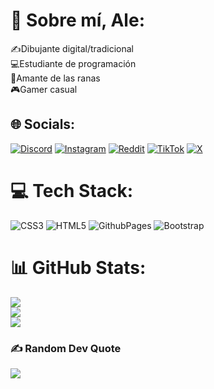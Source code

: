 # 💫 Sobre mí, Ale:
✍️Dibujante digital/tradicional<br>💻Estudiante de programación<br>🐸Amante de las ranas<br>🎮Gamer casual


## 🌐 Socials:
[![Discord](https://img.shields.io/badge/Discord-%237289DA.svg?logo=discord&logoColor=white)](https://discord.gg/alexcepcional) [![Instagram](https://img.shields.io/badge/Instagram-%23E4405F.svg?logo=Instagram&logoColor=white)](https://instagram.com/alescxisobar) [![Reddit](https://img.shields.io/badge/Reddit-%23FF4500.svg?logo=Reddit&logoColor=white)](https://reddit.com/user/alexcepcional) [![TikTok](https://img.shields.io/badge/TikTok-%23000000.svg?logo=TikTok&logoColor=white)](https://tiktok.com/@alexcepcional) [![X](https://img.shields.io/badge/X-black.svg?logo=X&logoColor=white)](https://x.com/alescxisobar) 

# 💻 Tech Stack:
![CSS3](https://img.shields.io/badge/css3-%231572B6.svg?style=for-the-badge&logo=css3&logoColor=white) ![HTML5](https://img.shields.io/badge/html5-%23E34F26.svg?style=for-the-badge&logo=html5&logoColor=white) ![GithubPages](https://img.shields.io/badge/github%20pages-121013?style=for-the-badge&logo=github&logoColor=white) ![Bootstrap](https://img.shields.io/badge/bootstrap-%238511FA.svg?style=for-the-badge&logo=bootstrap&logoColor=white)

# 📊 GitHub Stats:
![](https://github-readme-stats.vercel.app/api?username=alexcepcional&theme=dark&hide_border=false&include_all_commits=true&count_private=true)<br/>
![](https://github-readme-streak-stats.herokuapp.com/?user=alexcepcional&theme=dark&hide_border=false)<br/>
![](https://github-readme-stats.vercel.app/api/top-langs/?username=alexcepcional&theme=dark&hide_border=false&include_all_commits=true&count_private=true&layout=compact)

### ✍️ Random Dev Quote
![](https://quotes-github-readme.vercel.app/api?type=horizontal&theme=radical)

<!-- Proudly created with GPRM ( https://gprm.itsvg.in ) -->
